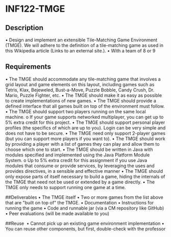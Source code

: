 # INF122-TMGE

## Description 
•	Design and implement an extensible Tile-Matching Game Environment (TMGE). We will adhere to the definition of a tile-matching game as used in this Wikipedia article (Links to an external site.).
•	With a team of 8 or 9

## Requirements 
•	The TMGE should accommodate any tile-matching game that involves a grid layout and game elements on this layout, including games such as Tetris, Klax, Bejeweled, Bust-a-Move, Puzzle Bobble, Candy Crush, Dr. Mario, Puzzle Fighter, etc.
•	The TMGE should make it as easy as possible to create implementations of new games.
•	The TMGE should provide a defined interface that all games built on top of the environment must follow.
•	The TMGE should support two players running on the same local machine.
o	If your game supports networked multiplayer, you can get up to 5% extra credit for this project.
•	The TMGE should support personal player profiles (the specifics of which are up to you). Login can be very simple and does not have to be secure.
•	The TMGE need only support 2-player games (but you can support more players if you want to).
•	The TMGE should work by providing a player with a list of games they can play and allow them to choose which one to start.
•	The TMGE  should be written in Java with modules specified and implemented using the Java Platform Module System.
o	Up to 5% extra credit for this assignment if you use Java modules that consume or provide services, by leveraging the uses and provides directives, in a sensible and effective manner
•	The TMGE should only expose parts of itself necessary to build a game, hiding the internals of the TMGE that need not be used or extended by a game directly.
•	The TMGE  only needs to support running one game at a time.

##Deliverables
•	The TMGE itself
•	Two or more games from the list above that are "built on top of" the TMGE.
•	Documentation
•	Instructions for running the game
•	Code and runnable jar (via a CM repository like GitHub)
•	Peer evaluations (will be made available to you)

##Reuse 
•	Cannot pick up an existing game environment implementation
•	You can reuse other components, but first, double-check with the professor
